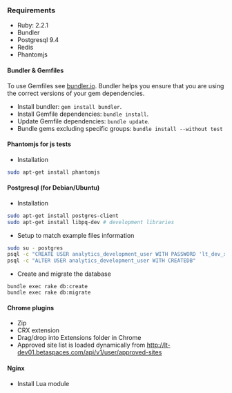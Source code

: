 ### Requirements

* Ruby: 2.2.1
* Bundler
* Postgresql 9.4
* Redis
* Phantomjs

#### Bundler & Gemfiles

To use Gemfiles see [bundler.io](http://bundler.io). Bundler helps you ensure
that you are using the correct versions of your gem dependencies.

* Install bundler: `gem install bundler`.
* Install Gemfile dependencies: `bundle install`.
* Update Gemfile dependencies: `bundle update`.
* Bundle gems excluding specific groups: `bundle install --without test`

#### Phantomjs for js tests

* Installation

```bash
sudo apt-get install phantomjs
```

#### Postgresql (for Debian/Ubuntu)

* Installation

```bash
sudo apt-get install postgres-client
sudo apt-get install libpq-dev # development libraries
```

* Setup to match example files information

```bash
sudo su - postgres
psql -c "CREATE USER analytics_development_user WITH PASSWORD 'lt_dev_xyz_123'"
psql -c "ALTER USER analytics_development_user WITH CREATEDB"
```

* Create and migrate the database

```
bundle exec rake db:create
bundle exec rake db:migrate
```

#### Chrome plugins

* Zip
* CRX extension
* Drag/drop into Extensions folder in Chrome
* Approved site list is loaded dynamically from http://lt-dev01.betaspaces.com/api/v1/user/approved-sites

#### Nginx

* Install Lua module
